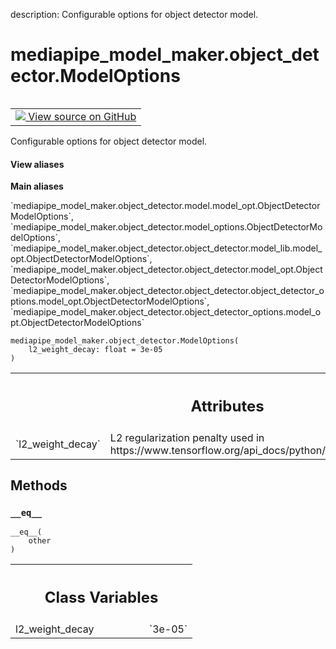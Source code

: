 description: Configurable options for object detector model.

<div itemscope itemtype="http://developers.google.com/ReferenceObject">
<meta itemprop="name" content="mediapipe_model_maker.object_detector.ModelOptions" />
<meta itemprop="path" content="Stable" />
<meta itemprop="property" content="__eq__"/>
<meta itemprop="property" content="__init__"/>
<meta itemprop="property" content="l2_weight_decay"/>
</div>

# mediapipe_model_maker.object_detector.ModelOptions

<!-- Insert buttons and diff -->

<table class="tfo-notebook-buttons tfo-api nocontent" align="left">
<td>
  <a target="_blank" href="https://github.com/google/mediapipe/tree/master/mediapipe/model_maker/python/vision/object_detector/model_options.py#L19-L28">
    <img src="https://www.tensorflow.org/images/GitHub-Mark-32px.png" />
    View source on GitHub
  </a>
</td>
</table>



Configurable options for object detector model.

<section class="expandable">
  <h4 class="showalways">View aliases</h4>
  <p>
<b>Main aliases</b>
<p>`mediapipe_model_maker.object_detector.model.model_opt.ObjectDetectorModelOptions`, `mediapipe_model_maker.object_detector.model_options.ObjectDetectorModelOptions`, `mediapipe_model_maker.object_detector.object_detector.model_lib.model_opt.ObjectDetectorModelOptions`, `mediapipe_model_maker.object_detector.object_detector.model_opt.ObjectDetectorModelOptions`, `mediapipe_model_maker.object_detector.object_detector.object_detector_options.model_opt.ObjectDetectorModelOptions`, `mediapipe_model_maker.object_detector.object_detector_options.model_opt.ObjectDetectorModelOptions`</p>
</p>
</section>

<pre class="devsite-click-to-copy prettyprint lang-py tfo-signature-link">
<code>mediapipe_model_maker.object_detector.ModelOptions(
    l2_weight_decay: float = 3e-05
)
</code></pre>



<!-- Placeholder for "Used in" -->




<!-- Tabular view -->
 <table class="responsive fixed orange">
<colgroup><col width="214px"><col></colgroup>
<tr><th colspan="2"><h2 class="add-link">Attributes</h2></th></tr>

<tr>
<td>
`l2_weight_decay`<a id="l2_weight_decay"></a>
</td>
<td>
L2 regularization penalty used in
https://www.tensorflow.org/api_docs/python/tf/keras/regularizers/L2.
</td>
</tr>
</table>



## Methods

<h3 id="__eq__"><code>__eq__</code></h3>

<pre class="devsite-click-to-copy prettyprint lang-py tfo-signature-link">
<code>__eq__(
    other
)
</code></pre>








<!-- Tabular view -->
 <table class="responsive fixed orange">
<colgroup><col width="214px"><col></colgroup>
<tr><th colspan="2"><h2 class="add-link">Class Variables</h2></th></tr>

<tr>
<td>
l2_weight_decay<a id="l2_weight_decay"></a>
</td>
<td>
`3e-05`
</td>
</tr>
</table>

